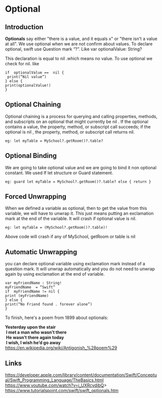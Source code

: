 # Optional

## Introduction

**Optionals** say either "there is a value, and it equals x" or "there isn't a value at all". We use optional when we are not confirm about values. To declare optional, swift use Question mark “?”. Like
var optionalValue: String?

This declaration is equal to nil .which means no value. To use optional we check for nil. like  

	if  optionalValue ==  nil {  
	 print(“Nil value”)  
	} else {  
 	print(optionalValue!)  
	}
	
## Optional Chaining
Optional chaining is a process for querying and calling properties, methods, and subscripts on an optional that might currently be nil . If the optional contains a value, the property, method, or subscript call succeeds; if the optional is nil , the property, method, or subscript call returns nil. 
  
 	eg: let myTable = MySchool?.getRoom()?.table?

## Optional Binding
We are going to take optional value and we are going to bind it non optional constant. We used If let structure or Guard statement.   

	eg: guard let myTable = MySchool?.getRoom()?.table? else { return }
	
## Forced Unwrapping
When we defined a variable as optional, then to get the value from this variable, we will have to unwrap it. This just means putting an exclamation mark at the end of the variable.  It will crash if optional value is nil.  

	eg: let myTable = (MySchool?.getRoom()?.table)! 
Above code will crash if any of MySchool, getRoom or table is nil

## Automatic Unwrapping
you can declare optional variable using exclamation mark instead of a question mark. It will unwrap automatically and you do not need to unwrap again by using exclamation at the end of variable.    

	var myFriendName : String!
	myFriendName  = “Swift”
	if  myFriendName != nil { 
	print (myFriendName)
	} else {
	print(“No Friend found . forever alone”)
	} 

To finish, here's a poem from 1899 about optionals:  

**Yesterday upon the stair  
 I met a man who wasn’t there  
   He wasn’t there again today  
   I wish, I wish he’d go away**   
<https://en.wikipedia.org/wiki/Antigonish_%28poem%29>

## Links
<https://developer.apple.com/library/content/documentation/Swift/Conceptual/Swift_Programming_Language/TheBasics.html>  
<https://www.youtube.com/watch?v=i_UXRcydibQ>>  
<https://www.tutorialspoint.com/swift/swift_optionals.htm>
